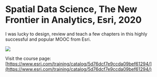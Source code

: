 # Spatial Data Science, The New Frontier in Analytics, Esri, 2020

I was lucky to design, review and teach a few chapters in this highly successful and popular MOOC from Esri.

<a href="https://www.esri.com/training/catalog/5d76dcf7e9ccda09bef61294/"><img src="/images/esri-mooc.jpg"></a>

Visit the course page: [https://www.esri.com/training/catalog/5d76dcf7e9ccda09bef61294/](https://www.esri.com/training/catalog/5d76dcf7e9ccda09bef61294/)
